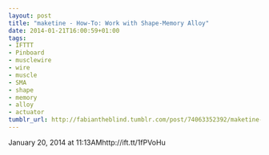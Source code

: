 ```yaml
---
layout: post
title: "maketine - How-To: Work with Shape-Memory Alloy"
date: 2014-01-21T16:00:59+01:00
tags:
- IFTTT
- Pinboard
- musclewire
- wire
- muscle
- SMA
- shape
- memory
- alloy
- actuator
tumblr_url: http://fabiantheblind.tumblr.com/post/74063352392/maketine-how-to-work-with-shape-memory-alloy
---
```

January 20, 2014 at 11:13AMhttp://ift.tt/1fPVoHu
